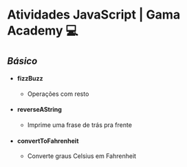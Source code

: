 # Atividades JavaScript | Gama Academy :computer:

## *Básico*

- #### fizzBuzz

  - Operações com resto

- #### reverseAString

  - Imprime uma frase de trás pra frente

- #### convertToFahrenheit

  - Converte graus Celsius em Fahrenheit


